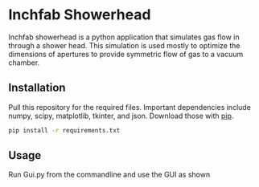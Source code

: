 # Inchfab Showerhead
Inchfab showerhead is a python application that simulates gas flow in through a shower head. This simulation is used 
mostly to optimize the dimensions of apertures to provide symmetric flow of gas to a vacuum chamber.

## Installation
Pull this repository for the required files. Important dependencies include numpy, scipy, matplotlib, tkinter, and json.
Download those with [pip](https://pip.pypa.io/en/stable/installing/).

```bash
pip install -r requirements.txt
```

## Usage
Run Gui.py from the commandline and use the GUI as shown


